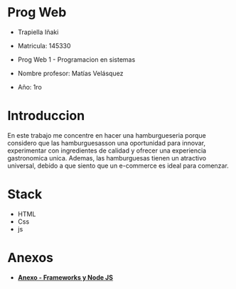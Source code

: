 # Prog Web

- Trapiella Iñaki

- Matricula: 145330

- Prog Web 1 - Programacion en sistemas

- Nombre profesor: Matías Velásquez

- Año: 1ro

# Introduccion

En este trabajo me concentre en hacer una hamburgueseria porque considero que las hamburguesasson una oportunidad para innovar, experimentar con ingredientes de calidad y 
ofrecer una experiencia gastronomica unica. Ademas, las hamburguesas tienen un atractivo universal, debido a que siento que un e-commerce es ideal para comenzar.

# Stack 

- HTML
- Css
- js

# Anexos

- [**Anexo - Frameworks y Node JS**](./Anexos.md)